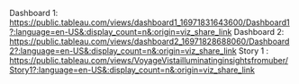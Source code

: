 Dashboard 1: https://public.tableau.com/views/dashboard1_16971831643600/Dashboard1?:language=en-US&:display_count=n&:origin=viz_share_link
Dashboard 2: https://public.tableau.com/views/dashboard2_16971828688060/Dashboard2?:language=en-US&:display_count=n&:origin=viz_share_link
Story 1 : https://public.tableau.com/views/VoyageVistailluminatinginsightsfromuber/Story1?:language=en-US&:display_count=n&:origin=viz_share_link
